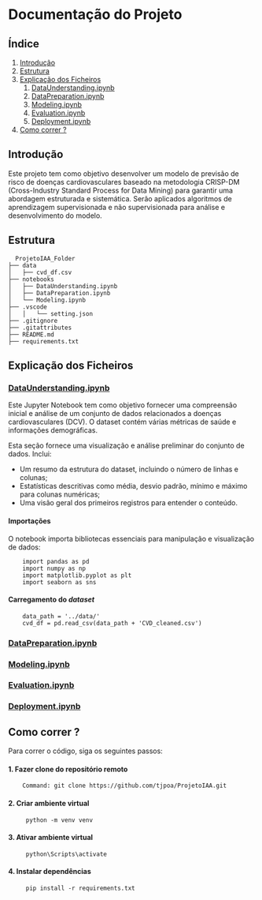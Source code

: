 # Documentação do Projeto

## Índice

1. [Introdução](#introduction)
2. [Estrutura](#app-structure)
3. [Explicação dos Ficheiros](#files-explanation)
    1. [DataUnderstanding.ipynb](#dataunderstandingipynb)
    2. [DataPreparation.ipynb](#datapreparationipynb)
    3. [Modeling.ipynb](#modelingipynb)
    4. [Evaluation.ipynb](#evaluationipynb)
    5. [Deployment.ipynb](#deploymentipynb)
4. [Como correr ?](#HowtoRuntheApp)

## Introdução
Este projeto tem como objetivo desenvolver um modelo de previsão de risco de doenças cardiovasculares baseado na metodologia CRISP-DM (Cross-Industry Standard Process for Data Mining) para garantir uma abordagem estruturada e sistemática. Serão aplicados algoritmos de aprendizagem supervisionada e não supervisionada para análise e desenvolvimento do modelo. 

## Estrutura

```
  ProjetoIAA_Folder      
├── data
│   ├── cvd_df.csv
├── notebooks
│   ├── DataUnderstanding.ipynb
│   ├── DataPreparation.ipynb
│   └── Modeling.ipynb
├── .vscode
│   │   └── setting.json
├── .gitignore
├── .gitattributes
├── README.md
├── requirements.txt
```

## Explicação dos Ficheiros
### [DataUnderstanding.ipynb](notebooks/DataUnderstanding.ipynb)
Este Jupyter Notebook tem como objetivo fornecer uma compreensão inicial e análise de um conjunto de dados relacionados a doenças cardiovasculares (DCV). O dataset contém várias métricas de saúde e informações demográficas.

Esta seção fornece uma visualização e análise preliminar do conjunto de dados. Inclui:
* Um resumo da estrutura do dataset, incluindo o número de linhas e colunas;
* Estatísticas descritivas como média, desvio padrão, mínimo e máximo para colunas numéricas;
* Uma visão geral dos primeiros registros para entender o conteúdo.

#### Importações
O notebook importa bibliotecas essenciais para manipulação e visualização de dados:

        import pandas as pd
        import numpy as np
        import matplotlib.pyplot as plt
        import seaborn as sns

#### Carregamento do *dataset*

        data_path = '../data/'
        cvd_df = pd.read_csv(data_path + 'CVD_cleaned.csv')


### [DataPreparation.ipynb](notebooks/DataPreparation.ipynb)

### [Modeling.ipynb](notebooks/Modeling.ipynb)
### [Evaluation.ipynb](notebooks/Evaluation.ipynb)
### [Deployment.ipynb](notebooks/Deployment.ipynb)



## Como correr ?

Para correr o código, siga os seguintes passos:
#### 1. Fazer clone do repositório remoto
        Command: git clone https://github.com/tjpoa/ProjetoIAA.git

#### 2. Criar ambiente virtual
         python -m venv venv

#### 3. Ativar ambiente virtual
         python\Scripts\activate

#### 4. Instalar dependências
         pip install -r requirements.txt


